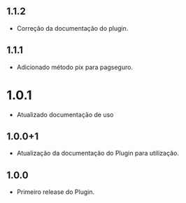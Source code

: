 ## 1.1.2

- Correção da documentação do plugin.

## 1.1.1

- Adicionado método pix para pagseguro.

# 1.0.1

- Atualizado documentação de uso

## 1.0.0+1

- Atualização da documentação do Plugin para utilização.

## 1.0.0

- Primeiro release do Plugin.
